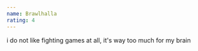 ```yaml
---
name: Brawlhalla
rating: 4
---
```


i do not like fighting games at all, it's way too much for my brain
